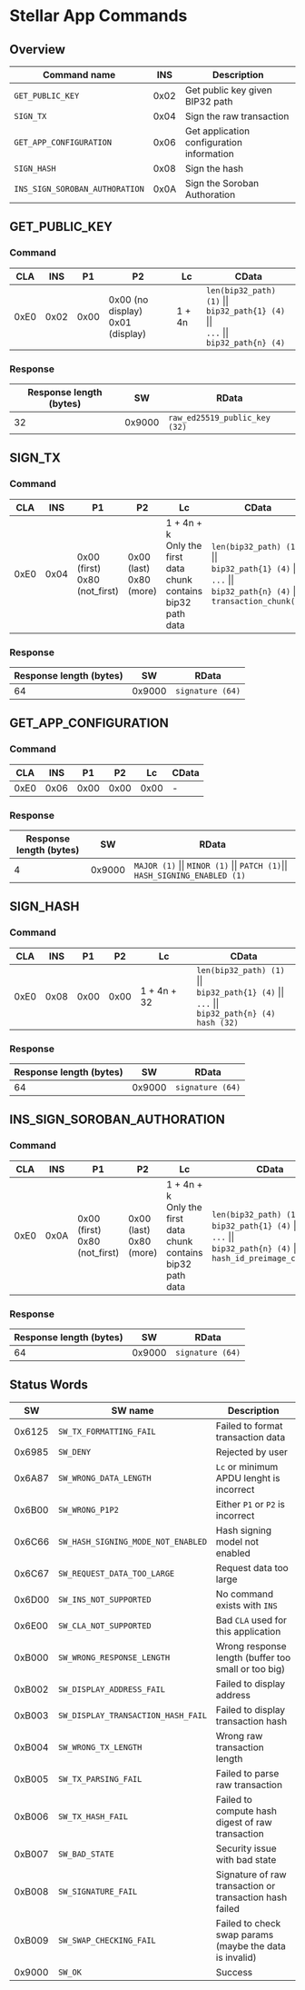 # Stellar App Commands

## Overview

| Command name                    | INS  | Description                                            |
| ------------------------------- | ---- | ------------------------------------------------------ |
| `GET_PUBLIC_KEY`                | 0x02 | Get public key given BIP32 path                        |
| `SIGN_TX`                       | 0x04 | Sign the raw transaction                               |
| `GET_APP_CONFIGURATION`         | 0x06 | Get application configuration information              |
| `SIGN_HASH`                     | 0x08 | Sign the hash                                          |
| `INS_SIGN_SOROBAN_AUTHORATION`  | 0x0A | Sign the Soroban Authoration                           |

## GET_PUBLIC_KEY

### Command

| CLA  | INS  | P1   | P2                                    | Lc     | CData                                                                                        |
| ---- | ---- | ---- | ------------------------------------- | ------ | -------------------------------------------------------------------------------------------- |
| 0xE0 | 0x02 | 0x00 | 0x00 (no display) <br> 0x01 (display) | 1 + 4n | `len(bip32_path) (1)` \|\|<br> `bip32_path{1} (4)` \|\|<br>`...` \|\|<br>`bip32_path{n} (4)` |

### Response

| Response length (bytes) | SW     | RData                         |
| ----------------------- | ------ | ----------------------------- |
| 32                      | 0x9000 | `raw_ed25519_public_key (32)` |

## SIGN_TX

### Command

| CLA  | INS  | P1                                 | P2                           | Lc                                                                | CData                                                                                                                        |
| ---- | ---- | ---------------------------------- | ---------------------------- | ----------------------------------------------------------------- | ---------------------------------------------------------------------------------------------------------------------------- |
| 0xE0 | 0x04 | 0x00 (first) <br> 0x80 (not_first) | 0x00 (last) <br> 0x80 (more) | 1 + 4n + k<br/>Only the first data chunk contains bip32 path data | `len(bip32_path) (1)` \|\|<br> `bip32_path{1} (4)` \|\|<br>`...` \|\|<br>`bip32_path{n} (4)` \|\|<br> `transaction_chunk(k)` |

### Response

| Response length (bytes) | SW     | RData            |
| ----------------------- | ------ | ---------------- |
| 64                      | 0x9000 | `signature (64)` |

## GET_APP_CONFIGURATION

### Command

| CLA  | INS  | P1   | P2   | Lc   | CData |
| ---- | ---- | ---- | ---- | ---- | ----- |
| 0xE0 | 0x06 | 0x00 | 0x00 | 0x00 | -     |

### Response

| Response length (bytes) | SW     | RData                                                                        |
| ----------------------- | ------ | ---------------------------------------------------------------------------- |
| 4                       | 0x9000 | `MAJOR (1)` \|\| `MINOR (1)` \|\| `PATCH (1)`\|\| `HASH_SIGNING_ENABLED (1)` |

## SIGN_HASH

### Command

| CLA  | INS  | P1   | P2   | Lc          | CData                                                                                                                   |
| ---- | ---- | ---- | ---- | ----------- | ----------------------------------------------------------------------------------------------------------------------- |
| 0xE0 | 0x08 | 0x00 | 0x00 | 1 + 4n + 32 | `len(bip32_path) (1)` \|\|<br> `bip32_path{1} (4)` \|\|<br>`...` \|\|<br>`bip32_path{n} (4)`<br>`hash (32)` |

### Response

| Response length (bytes) | SW     | RData            |
| ----------------------- | ------ | ---------------- |
| 64                      | 0x9000 | `signature (64)` |

## INS_SIGN_SOROBAN_AUTHORATION

### Command

| CLA  | INS  | P1                                 | P2                           | Lc                                                                | CData                                                                                                                        |
| ---- | ---- | ---------------------------------- | ---------------------------- | ----------------------------------------------------------------- | ---------------------------------------------------------------------------------------------------------------------------- |
| 0xE0 | 0x0A | 0x00 (first) <br> 0x80 (not_first) | 0x00 (last) <br> 0x80 (more) | 1 + 4n + k<br/>Only the first data chunk contains bip32 path data | `len(bip32_path) (1)` \|\|<br> `bip32_path{1} (4)` \|\|<br>`...` \|\|<br>`bip32_path{n} (4)` \|\|<br> `hash_id_preimage_chunk(k)` |

### Response

| Response length (bytes) | SW     | RData            |
| ----------------------- | ------ | ---------------- |
| 64                      | 0x9000 | `signature (64)` |


## Status Words

| SW     | SW name                               | Description                                             |
| ------ | ------------------------------------- | ------------------------------------------------------- |
| 0x6125 | `SW_TX_FORMATTING_FAIL`               | Failed to format transaction data                       |
| 0x6985 | `SW_DENY`                             | Rejected by user                                        |
| 0x6A87 | `SW_WRONG_DATA_LENGTH`                | `Lc` or minimum APDU lenght is incorrect                |
| 0x6B00 | `SW_WRONG_P1P2`                       | Either `P1` or `P2` is incorrect                        |
| 0x6C66 | `SW_HASH_SIGNING_MODE_NOT_ENABLED`    | Hash signing model not enabled                          |
| 0x6C67 | `SW_REQUEST_DATA_TOO_LARGE`           | Request data too large                                  |
| 0x6D00 | `SW_INS_NOT_SUPPORTED`                | No command exists with `INS`                            |
| 0x6E00 | `SW_CLA_NOT_SUPPORTED`                | Bad `CLA` used for this application                     |
| 0xB000 | `SW_WRONG_RESPONSE_LENGTH`            | Wrong response length (buffer too small or too big)     |
| 0xB002 | `SW_DISPLAY_ADDRESS_FAIL`             | Failed to display address                               |
| 0xB003 | `SW_DISPLAY_TRANSACTION_HASH_FAIL`    | Failed to display transaction hash                      |
| 0xB004 | `SW_WRONG_TX_LENGTH`                  | Wrong raw transaction length                            |
| 0xB005 | `SW_TX_PARSING_FAIL`                  | Failed to parse raw transaction                         |
| 0xB006 | `SW_TX_HASH_FAIL`                     | Failed to compute hash digest of raw transaction        |
| 0xB007 | `SW_BAD_STATE`                        | Security issue with bad state                           |
| 0xB008 | `SW_SIGNATURE_FAIL`                   | Signature of raw transaction or transaction hash failed |
| 0xB009 | `SW_SWAP_CHECKING_FAIL`               | Failed to check swap params (maybe the data is invalid) |
| 0x9000 | `SW_OK`                               | Success                                                 |
